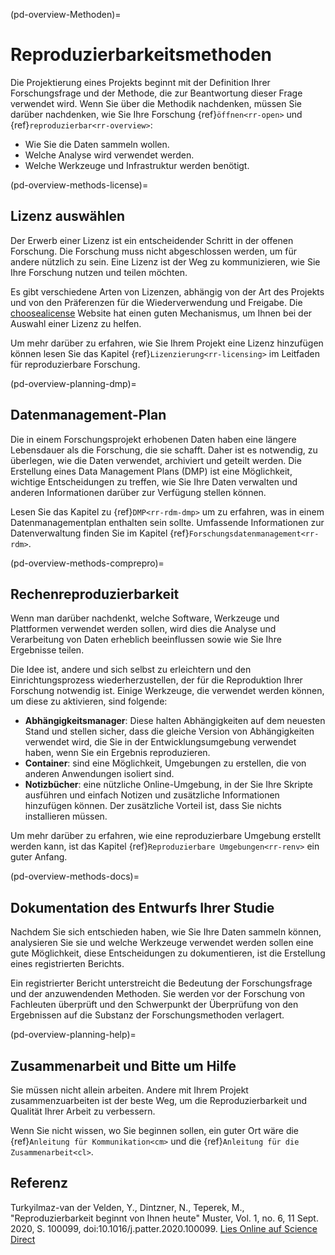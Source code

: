 (pd-overview-Methoden)=
# Reproduzierbarkeitsmethoden

Die Projektierung eines Projekts beginnt mit der Definition Ihrer Forschungsfrage und der Methode, die zur Beantwortung dieser Frage verwendet wird. Wenn Sie über die Methodik nachdenken, müssen Sie darüber nachdenken, wie Sie Ihre Forschung {ref}`öffnen<rr-open>` und {ref}`reproduzierbar<rr-overview>`:
- Wie Sie die Daten sammeln wollen.
- Welche Analyse wird verwendet werden.
- Welche Werkzeuge und Infrastruktur werden benötigt.

(pd-overview-methods-license)=
## Lizenz auswählen

Der Erwerb einer Lizenz ist ein entscheidender Schritt in der offenen Forschung. Die Forschung muss nicht abgeschlossen werden, um für andere nützlich zu sein. Eine Lizenz ist der Weg zu kommunizieren, wie Sie Ihre Forschung nutzen und teilen möchten.

Es gibt verschiedene Arten von Lizenzen, abhängig von der Art des Projekts und von den Präferenzen für die Wiederverwendung und Freigabe. Die [choosealicense](https://choosealicense.com/) Website hat einen guten Mechanismus, um Ihnen bei der Auswahl einer Lizenz zu helfen.

Um mehr darüber zu erfahren, wie Sie Ihrem Projekt eine Lizenz hinzufügen können lesen Sie das Kapitel {ref}`Lizenzierung<rr-licensing>` im Leitfaden für reproduzierbare Forschung.

(pd-overview-planning-dmp)=
## Datenmanagement-Plan

Die in einem Forschungsprojekt erhobenen Daten haben eine längere Lebensdauer als die Forschung, die sie schafft. Daher ist es notwendig, zu überlegen, wie die Daten verwendet, archiviert und geteilt werden. Die Erstellung eines Data Management Plans (DMP) ist eine Möglichkeit, wichtige Entscheidungen zu treffen, wie Sie Ihre Daten verwalten und anderen Informationen darüber zur Verfügung stellen können.

Lesen Sie das Kapitel zu {ref}`DMP<rr-rdm-dmp>` um zu erfahren, was in einem Datenmanagementplan enthalten sein sollte. Umfassende Informationen zur Datenverwaltung finden Sie im Kapitel {ref}`Forschungsdatenmanagement<rr-rdm>`.

(pd-overview-methods-comprepro)=
## Rechenreproduzierbarkeit

Wenn man darüber nachdenkt, welche Software, Werkzeuge und Plattformen verwendet werden sollen, wird dies die Analyse und Verarbeitung von Daten erheblich beeinflussen sowie wie Sie Ihre Ergebnisse teilen.

Die Idee ist, andere und sich selbst zu erleichtern und den Einrichtungsprozess wiederherzustellen, der für die Reproduktion Ihrer Forschung notwendig ist. Einige Werkzeuge, die verwendet werden können, um diese zu aktivieren, sind folgende:
- **Abhängigkeitsmanager**: Diese halten Abhängigkeiten auf dem neuesten Stand und stellen sicher, dass die gleiche Version von Abhängigkeiten verwendet wird, die Sie in der Entwicklungsumgebung verwendet haben, wenn Sie ein Ergebnis reproduzieren.
- **Container**: sind eine Möglichkeit, Umgebungen zu erstellen, die von anderen Anwendungen isoliert sind.
- **Notizbücher**: eine nützliche Online-Umgebung, in der Sie Ihre Skripte ausführen und einfach Notizen und zusätzliche Informationen hinzufügen können. Der zusätzliche Vorteil ist, dass Sie nichts installieren müssen.

Um mehr darüber zu erfahren, wie eine reproduzierbare Umgebung erstellt werden kann, ist das Kapitel {ref}`Reproduzierbare Umgebungen<rr-renv>` ein guter Anfang.

(pd-overview-methods-docs)=
## Dokumentation des Entwurfs Ihrer Studie

Nachdem Sie sich entschieden haben, wie Sie Ihre Daten sammeln können, analysieren Sie sie und welche Werkzeuge verwendet werden sollen eine gute Möglichkeit, diese Entscheidungen zu dokumentieren, ist die Erstellung eines registrierten Berichts.

Ein registrierter Bericht unterstreicht die Bedeutung der Forschungsfrage und der anzuwendenden Methoden. Sie werden vor der Forschung von Fachleuten überprüft und den Schwerpunkt der Überprüfung von den Ergebnissen auf die Substanz der Forschungsmethoden verlagert.

(pd-overview-planning-help)=
## Zusammenarbeit und Bitte um Hilfe

Sie müssen nicht allein arbeiten. Andere mit Ihrem Projekt zusammenzuarbeiten ist der beste Weg, um die Reproduzierbarkeit und Qualität Ihrer Arbeit zu verbessern.

Wenn Sie nicht wissen, wo Sie beginnen sollen, ein guter Ort wäre die {ref}`Anleitung für Kommunikation<cm>` und die {ref}`Anleitung für die Zusammenarbeit<cl>`.

## Referenz

Turkyilmaz-van der Velden, Y., Dintzner, N., Teperek, M., "Reproduzierbarkeit beginnt von Ihnen heute" Muster, Vol. 1, no. 6, 11 Sept. 2020, S. 100099, doi:10.1016/j.patter.2020.100099. [Lies Online auf Science Direct](https://www.sciencedirect.com/science/article/pii/S2666389920301331)
